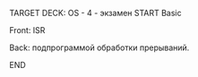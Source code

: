 TARGET DECK: OS - 4 - экзамен
START
Basic

Front: ISR  

Back: подпрограммой обработки прерываний.
<!--ID: 1663488761249-->
END 